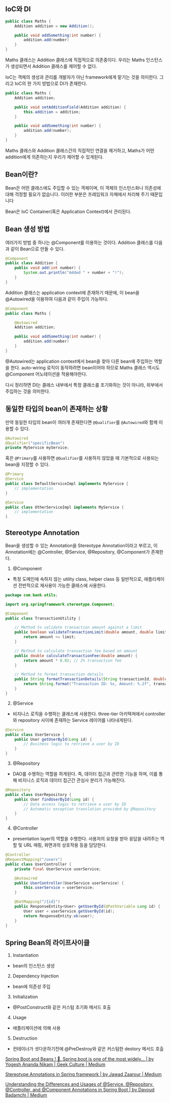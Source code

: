 ## IoC와 DI

```java
public class Maths {
    Addition addition = new Addition();

    public void addSomething(int number) {
        addition.add(number)
    }
}
```

Maths 클래스는 Addition 클래스에 직접적으로 의존중이다. 우리는 Maths 인스턴스가 생성되면서 Addition 클래스를 제어할 수 없다.

IoC는 객체의 생성과 관리를 개발자가 아닌 framework에게 맡기는 것을 의미한다. 그리고 IoC의 한 가지 방법으로 DI가 존재한다.

```java
public class Maths {
    Addition addition;

    public void setAdditionField(Addition addition) {
        this.addition = addition;
    }

    public void addSomething(int number) {
        addition.add(number);
    }
}
```

Maths 클래스와 Addition 클래스간의 직접적인 연결을 제거하고, Maths가 어떤 addition에게 의존하는지 우리가 제어할 수 있게된다.

## Bean이란?

Bean은 어떤 클래스에도 주입할 수 있는 객체이며, 이 객체의 인스턴스화나 의존성에 대해 걱정할 필요가 없습니다. 이러한 부분은 프레임워크 자체에서 처리해 주기 때문입니다

Bean은 IoC Container(혹은 Application Context)에서 관리된다.

## Bean 생성 방법

여러가지 방법 중 하나는 @Component를 이용하는 것이다. Addition 클래스를 다음과 같이 Bean으로 만들 수 있다.

```java
@Component
public class Addition {
    public void add(int number) {
        System.out.println("Added " + number + "!");
    }
}
```

Addition 클래스는 application context에 존재하기 때문에, 이 bean을 @Autowired을 이용하여 다음과 같이 주입이 가능하다.

```java
@Component
public class Maths {

    @Autowired
    Addition addition;

    public void addSomething(int number) {
        addition.add(number)
    }
}
```

@Autowired는 application context에서 bean을 찾아 다른 bean에 주입하는 역할을 한다. auto-wiring 로직이 동작하려면 bean이어야 하므로 Maths 클래스 역시도 @Component 어노테이션을 적용해야한다.

다시 정리하면 DI는 클래스 내부에서 특정 클래스를 초기화하는 것이 아니라, 외부에서 주입하는 것을 의미한다.

## 동일한 타입의 bean이 존재하는 상황

만약 동일한 타입의 bean이 여러개 존재한다면 `@Qualifier`를 `@Autowired`와 함께 이용할 수 있다.

```java
@Autowired
@Qualifier("specificBean")
private MyService myService;
```

혹은 `@Primary`를 사용하면 `@Qualifier`를 사용하지 않았을 때 기본적으로 사용되는 bean을 지정할 수 있다.

```java
@Primary
@Service
public class DefaultServiceImpl implements MyService {
    // implementation
}

@Service
public class OtherServiceImpl implements MyService {
    // implementation
}
```

## Stereotype Annotation

Bean을 생성할 수 있는 Annotation을 Stereotype Annotation이라고 부르고, 이 Annotation에는 @Controller, @Service, @Repository, @Component가 존재한다.

1. @Component

- 특정 도메인에 속하지 않는 utility class, helper class 등 일반적으로, 애플리케이션 전반적으로 재사용이 가능한 클래스에 사용한다.

```java
package com.bank.utils;

import org.springframework.stereotype.Component;

@Component
public class TransactionUtility {

    // Method to validate transaction amount against a limit
    public boolean validateTransactionLimit(double amount, double limit) {
        return amount <= limit;
    }

    // Method to calculate transaction fee based on amount
    public double calculateTransactionFee(double amount) {
        return amount * 0.02; // 2% transaction fee
    }

    // Method to format transaction details
    public String formatTransactionDetails(String transactionId, double amount) {
        return String.format("Transaction ID: %s, Amount: %.2f", transactionId, amount);
    }
}
```

2. @Service

- 비지니스 로직을 수행하는 클래스에 사용한다. three-tier 아키텍쳐에서 controller와 repository 사이에 존재하는 Service 레이어를 나타내게된다.

```java
@Service
public class UserService {
    public User getUserById(Long id) {
        // Business logic to retrieve a user by ID
    }
}
```

3. @Repository

- DAO를 수행하는 역할을 하게된다. 즉, 데이터 접근과 관련한 기능을 하며, 이를 통해 비지니스 로직과 데이터 접근간 관심사 분리가 가능해진다.

```java
@Repository
public class UserRepository {
    public User findUserById(Long id) {
        // Data access logic to retrieve a user by ID
        // Automatic exception translation provided by @Repository
    }
}
```

4. @Controller

- presentation layer의 역할을 수행한다. 사용자의 요청을 받아 응답을 내려주는 역할 및 URL 매핑, 화면과의 상호작용 등을 담당한다.

```java
@Controller
@RequestMapping("/users")
public class UserController {
    private final UserService userService;

    @Autowired
    public UserController(UserService userService) {
        this.userService = userService;
    }

    @GetMapping("/{id}")
    public ResponseEntity<User> getUserById(@PathVariable Long id) {
        User user = userService.getUserById(id);
        return ResponseEntity.ok(user);
    }
}
```

## Spring Bean의 라이프사이클

1. Instantiation

- bean의 인스턴스 생성

2. Dependency Injection

- bean에 의존성 주입

3. Initialization

- @PostConstruct와 같은 커스텀 초기화 메서드 호출

4. Usage

- 애플리케이션에 의해 사용

5. Destruction

- 컨테이너가 셧다운하기전에 @PreDestroy와 같은 커스텀한 destory 메서드 호출

[Spring Boot and Beans ! 🍃. Spring boot is one of the most widely… | by Yogesh Ananda Nikam | Geek Culture | Medium](https://medium.com/geekculture/spring-boot-and-beans-b2797b488fde)

[Stereotype Annotations in Spring framework | by Jawad Zaarour | Medium](https://medium.com/@zjawad333/stereotype-annotations-in-spring-framework-b65f0e7fa377)

[Understanding the Differences and Usages of @Service, @Repository, @Controller, and @Component Annotations in Spring Boot | by Davoud Badamchi | Medium](https://medium.com/@davoud.badamchi/spring-boot-annotationsunderstanding-the-differences-and-usages-of-service-repository-f94e076bbcdc)
